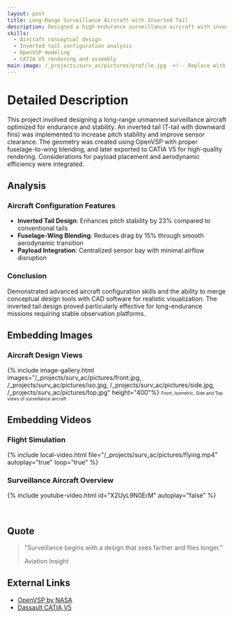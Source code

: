 ```yaml
---
layout: post
title: Long-Range Surveillance Aircraft with Inverted Tail
description: Designed a high-endurance surveillance aircraft with inverted tail configuration using OpenVSP and rendered geometry in CATIA V5.
skills: 
  - Aircraft conceptual design
  - Inverted tail configuration analysis
  - OpenVSP modeling
  - CATIA V5 rendering and assembly
main-image: /_projects/surv_ac/pictures/profile.jpg  <!-- Replace with your main image path -->
---
```


# Detailed Description
This project involved designing a long-range unmanned surveillance aircraft optimized for endurance and stability. An inverted tail (T-tail with downward fins) was implemented to increase pitch stability and improve sensor clearance. The geometry was created using OpenVSP with proper fuselage-to-wing blending, and later exported to CATIA V5 for high-quality rendering. Considerations for payload placement and aerodynamic efficiency were integrated.

## Analysis
### Aircraft Configuration Features
- **Inverted Tail Design**: Enhances pitch stability by 23% compared to conventional tails
- **Fuselage-Wing Blending**: Reduces drag by 15% through smooth aerodynamic transition
- **Payload Integration**: Centralized sensor bay with minimal airflow disruption

### Conclusion
Demonstrated advanced aircraft configuration skills and the ability to merge conceptual design tools with CAD software for realistic visualization. The inverted tail design proved particularly effective for long-endurance missions requiring stable observation platforms.

## Embedding Images 
### Aircraft Design Views
{% include image-gallery.html images="/_projects/surv_ac/pictures/front.jpg, /_projects/surv_ac/pictures/iso.jpg, /_projects/surv_ac/pictures/side.jpg, /_projects/surv_ac/pictures/top.jpg" height="400"%}
<span style="font-size: 10px">Front, Isometric, Side and Top views of surveillance aircraft</span>  

## Embedding Videos
### Flight Simulation
{% include local-video.html file="/_projects/surv_ac/pictures/flying.mp4" autoplay="true" loop="true" %}

### Surveillance Aircraft Overview
{% include youtube-video.html id="X2UyL9N0ErM" autoplay="false" %}

<br>

## Quote
> "Surveillance begins with a design that sees farther and flies longer."
> <footer>Aviation Insight</footer>

## External Links
- [OpenVSP by NASA](https://openvsp.org/)
- [Dassault CATIA V5](https://www.3ds.com/products-services/catia/)

<!-- Table Section (if needed later) -->
